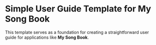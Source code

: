 # Simple User Guide Template for My Song Book

This template serves as a foundation for creating a straightforward user guide for applications like **My Song Book**. 
